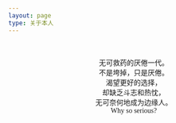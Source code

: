 ```yaml
---
layout: page
type: 关于本人
---
```



<center> <font face="STCAIYUN"><br><br>无可救药的厌倦一代。<br>不是垮掉，只是厌倦。<br> 渴望更好的选择，<br> 却缺乏斗志和热忱，<br> 无可奈何地成为边缘人。<br>Why so serious? </font>


